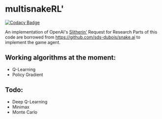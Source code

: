 # multisnakeRL'

[![Codacy Badge](https://api.codacy.com/project/badge/Grade/0e69167788cf475f976e53ff0b3f81fa)](https://app.codacy.com/app/huang836/multisnakeRL?utm_source=github.com&utm_medium=referral&utm_content=thomasjhuang/multisnakeRL&utm_campaign=Badge_Grade_Dashboard)

An implementation of OpenAI's [Slitherin'](https://openai.com/blog/requests-for-research-2/) Request for Research
Parts of this code are borrowed from https://github.com/sds-dubois/snake.ai to implement the game agent.

## Working algorithms at the moment:
- Q-Learning
- Policy Gradient

## Todo:
- Deep Q-Learning
- Minimax
- Monte Carlo
